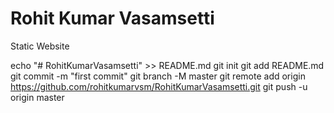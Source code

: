 # Rohit Kumar Vasamsetti
Static Website


echo "# RohitKumarVasamsetti" >> README.md
git init
git add README.md
git commit -m "first commit"
git branch -M master
git remote add origin https://github.com/rohitkumarvsm/RohitKumarVasamsetti.git
git push -u origin master
